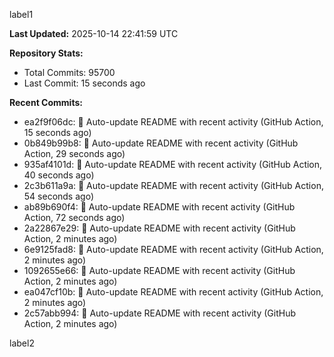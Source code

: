 
label1 
<!-- ACTIVITY_START -->
**Last Updated:** 2025-10-14 22:41:59 UTC

**Repository Stats:**
- Total Commits: 95700
- Last Commit: 15 seconds ago

**Recent Commits:**
- ea2f9f06dc: 🤖 Auto-update README with recent activity (GitHub Action, 15 seconds ago)
- 0b849b99b8: 🤖 Auto-update README with recent activity (GitHub Action, 29 seconds ago)
- 935af4101d: 🤖 Auto-update README with recent activity (GitHub Action, 40 seconds ago)
- 2c3b611a9a: 🤖 Auto-update README with recent activity (GitHub Action, 54 seconds ago)
- ab89b690f4: 🤖 Auto-update README with recent activity (GitHub Action, 72 seconds ago)
- 2a22867e29: 🤖 Auto-update README with recent activity (GitHub Action, 2 minutes ago)
- 6e9125fad8: 🤖 Auto-update README with recent activity (GitHub Action, 2 minutes ago)
- 1092655e66: 🤖 Auto-update README with recent activity (GitHub Action, 2 minutes ago)
- ea047cf10b: 🤖 Auto-update README with recent activity (GitHub Action, 2 minutes ago)
- 2c57abb994: 🤖 Auto-update README with recent activity (GitHub Action, 2 minutes ago)
<!-- ACTIVITY_END -->

label2
